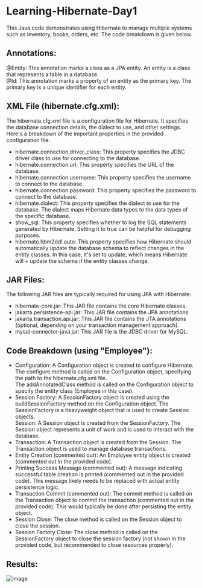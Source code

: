 # Learning-Hibernate-Day1
This Java code demonstrates using Hibernate to manage multiple systems such as inventory, books, orders, etc. The code breakdown is given below

## Annotations:

@Entity: This annotation marks a class as a JPA entity. An entity is a class that represents a table in a database. <br/>
@Id: This annotation marks a property of an entity as the primary key. The primary key is a unique identifier for each entity.

## XML File (hibernate.cfg.xml):

The hibernate.cfg.xml file is a configuration file for Hibernate. It specifies the database connection details, the dialect to use, and other settings. Here's a breakdown of the important properties in the provided configuration file:

+ hibernate.connection.driver_class: This property specifies the JDBC driver class to use for connecting to the database.<br/>
+ hibernate.connection.url: This property specifies the URL of the database.<br/>
+ hibernate.connection.username: This property specifies the username to connect to the database.<br/>
+ hibernate.connection.password: This property specifies the password to connect to the database.<br/>
+ hibernate.dialect: This property specifies the dialect to use for the database. The dialect maps Hibernate data types to the data types of the specific database.<br/>
+ show_sql: This property specifies whether to log the SQL statements generated by Hibernate. Setting it to true can be helpful for debugging purposes.<br/>
+ hibernate.hbm2ddl.auto: This property specifies how Hibernate should automatically update the database schema to reflect changes in the entity classes. In this case, it's set to update, which means Hibernate will + update the schema if the entity classes change.

## JAR Files:

The following JAR files are typically required for using JPA with Hibernate:

+ hibernate-core.jar: This JAR file contains the core Hibernate classes.<br/>
+ jakarta.persistence-api.jar: This JAR file contains the JPA annotations.<br/>
+ jakarta.transaction.api.jar: This JAR file contains the JTA annotations (optional, depending on your transaction management approach).<br/>
+ mysql-connector-java.jar: This JAR file is the JDBC driver for MySQL.

## Code Breakdown (using "Employee"):

+ Configuration:
A Configuration object is created to configure Hibernate.<br/>
The configure method is called on the Configuration object, specifying the path to the hibernate.cfg.xml file.<br/>
The addAnnotatedClass method is called on the Configuration object to specify the entity class (Employee in this case).<br/>
+ Session Factory:
A SessionFactory object is created using the buildSessionFactory method on the Configuration object. The SessionFactory is a heavyweight object that is used to create Session objects.<br/>
Session:
A Session object is created from the SessionFactory. The Session object represents a unit of work and is used to interact with the database.<br/>
+ Transaction:
A Transaction object is created from the Session. The Transaction object is used to manage database transactions.<br/>
+ Entity Creation (commented out):
An Employee entity object is created (commented out in the provided code).<br/>
+ Printing Success Message (commented out):
A message indicating successful table creation is printed (commented out in the provided code). This message likely needs to be replaced with actual entity persistence logic.<br/>
+ Transaction Commit (commented out):
The commit method is called on the Transaction object to commit the transaction (commented out in the provided code). This would typically be done after persisting the entity object.<br/>
+ Session Close:
The close method is called on the Session object to close the session.<br/>
+ Session Factory Close:
The close method is called on the SessionFactory object to close the session factory (not shown in the provided code, but recommended to close resources properly).


## Results:
![image](https://github.com/user-attachments/assets/0fde5b98-ba1f-4f30-b6a8-bc6506490c7e)




